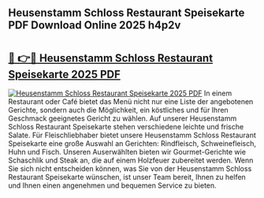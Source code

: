 ## Heusenstamm Schloss Restaurant Speisekarte PDF Download Online 2025 h4p2v

# <h2><a href="http://gc69zi.nevu.top/?p=Heusenstamm+Schloss+Restaurant+Speisekarte">🔗 👉🔴 Heusenstamm Schloss Restaurant Speisekarte 2025 PDF</a></h2>

[![Heusenstamm Schloss Restaurant Speisekarte 2025 PDF](https://i.imgur.com/dBaPXMq.png)](http://gc69zi.nevu.top/?p=Heusenstamm+Schloss+Restaurant+Speisekarte)
In einem Restaurant oder Café bietet das Menü nicht nur eine Liste der angebotenen Gerichte, sondern auch die Möglichkeit, ein köstliches und für Ihren Geschmack geeignetes Gericht zu wählen. Auf unserer Heusenstamm Schloss Restaurant Speisekarte stehen verschiedene leichte und frische Salate. Für Fleischliebhaber bietet unsere Heusenstamm Schloss Restaurant Speisekarte eine große Auswahl an Gerichten: Rindfleisch, Schweinefleisch, Huhn und Fisch. Unseren Auserwählten bieten wir Gourmet-Gerichte wie Schaschlik und Steak an, die auf einem Holzfeuer zubereitet werden. Wenn Sie sich nicht entscheiden können, was Sie von der Heusenstamm Schloss Restaurant Speisekarte wünschen, ist unser Team bereit, Ihnen zu helfen und Ihnen einen angenehmen und bequemen Service zu bieten.
